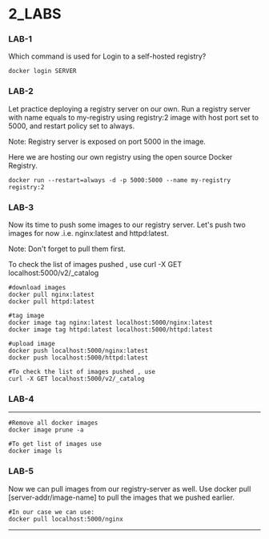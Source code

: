 # 2_LABS

### LAB-1

Which command is used for Login to a self-hosted registry?

```
docker login SERVER
```

### LAB-2

Let practice deploying a registry server on our own. Run a registry server with name equals to my-registry using registry:2 image with host port set to 5000, and restart policy set to always.

Note: Registry server is exposed on port 5000 in the image.

Here we are hosting our own registry using the open source Docker Registry.

```
docker run --restart=always -d -p 5000:5000 --name my-registry registry:2
```

### LAB-3

Now its time to push some images to our registry server. Let's push two images for now .i.e. nginx:latest and httpd:latest.

Note: Don't forget to pull them first.

To check the list of images pushed , use curl -X GET localhost:5000/v2/\_catalog

```
#download images
docker pull nginx:latest
docker pull httpd:latest

#tag image
docker image tag nginx:latest localhost:5000/nginx:latest
docker image tag httpd:latest localhost:5000/httpd:latest

#upload image
docker push localhost:5000/nginx:latest
docker push localhost:5000/httpd:latest

#To check the list of images pushed , use 
curl -X GET localhost:5000/v2/_catalog
```

### LAB-4

---

```
#Remove all docker images
docker image prune -a

#To get list of images use
docker image ls
```

### LAB-5

Now we can pull images from our registry-server as well. Use docker pull \[server-addr/image-name\] to pull the images that we pushed earlier.

```
#In our case we can use: 
docker pull localhost:5000/nginx
```

---
